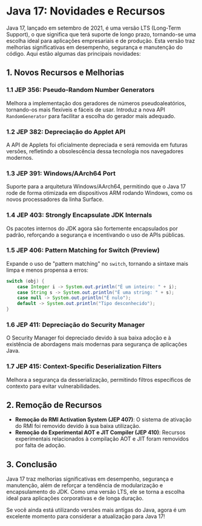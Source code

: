 # Java 17: Novidades e Recursos

Java 17, lançado em setembro de 2021, é uma versão LTS (Long-Term Support), o que significa que terá suporte de longo prazo, tornando-se uma escolha ideal para aplicações empresariais e de produção. Esta versão traz melhorias significativas em desempenho, segurança e manutenção do código. Aqui estão algumas das principais novidades:

## 1. **Novos Recursos e Melhorias**

### 1.1 **JEP 356: Pseudo-Random Number Generators**
Melhora a implementação dos geradores de números pseudoaleatórios, tornando-os mais flexíveis e fáceis de usar. Introduz a nova API `RandomGenerator` para facilitar a escolha do gerador mais adequado.

### 1.2 **JEP 382: Depreciação do Applet API**
A API de Applets foi oficialmente depreciada e será removida em futuras versões, refletindo a obsolescência dessa tecnologia nos navegadores modernos.

### 1.3 **JEP 391: Windows/AArch64 Port**
Suporte para a arquitetura Windows/AArch64, permitindo que o Java 17 rode de forma otimizada em dispositivos ARM rodando Windows, como os novos processadores da linha Surface.

### 1.4 **JEP 403: Strongly Encapsulate JDK Internals**
Os pacotes internos do JDK agora são fortemente encapsulados por padrão, reforçando a segurança e incentivando o uso de APIs públicas.

### 1.5 **JEP 406: Pattern Matching for Switch (Preview)**
Expande o uso de "pattern matching" no `switch`, tornando a sintaxe mais limpa e menos propensa a erros:

```java
switch (obj) {
    case Integer i -> System.out.println("É um inteiro: " + i);
    case String s -> System.out.println("É uma string: " + s);
    case null -> System.out.println("É nulo");
    default -> System.out.println("Tipo desconhecido");
}
```

### 1.6 **JEP 411: Depreciação do Security Manager**
O Security Manager foi depreciado devido à sua baixa adoção e à existência de abordagens mais modernas para segurança de aplicações Java.

### 1.7 **JEP 415: Context-Specific Deserialization Filters**
Melhora a segurança da desserialização, permitindo filtros específicos de contexto para evitar vulnerabilidades.

## 2. **Remoção de Recursos**

- **Remoção do RMI Activation System (JEP 407)**: O sistema de ativação do RMI foi removido devido à sua baixa utilização.
- **Remoção do Experimental AOT e JIT Compiler (JEP 410)**: Recursos experimentais relacionados à compilação AOT e JIT foram removidos por falta de adoção.

## 3. **Conclusão**

Java 17 traz melhorias significativas em desempenho, segurança e manutenção, além de reforçar a tendência de modularização e encapsulamento do JDK. Como uma versão LTS, ele se torna a escolha ideal para aplicações corporativas e de longa duração.

Se você ainda está utilizando versões mais antigas do Java, agora é um excelente momento para considerar a atualização para Java 17!